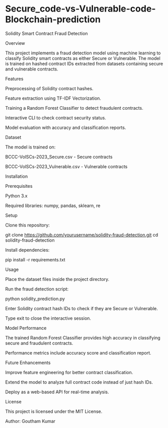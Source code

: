 # Secure_code-vs-Vulnerable-code-Blockchain-prediction
Solidity Smart Contract Fraud Detection

Overview

This project implements a fraud detection model using machine learning to classify Solidity smart contracts as either Secure or Vulnerable. The model is trained on hashed contract IDs extracted from datasets containing secure and vulnerable contracts.

Features

Preprocessing of Solidity contract hashes.

Feature extraction using TF-IDF Vectorization.

Training a Random Forest Classifier to detect fraudulent contracts.

Interactive CLI to check contract security status.

Model evaluation with accuracy and classification reports.

Dataset

The model is trained on:

BCCC-VolSCs-2023_Secure.csv - Secure contracts

BCCC-VolSCs-2023_Vulnerable.csv - Vulnerable contracts

Installation

Prerequisites

Python 3.x

Required libraries: numpy, pandas, sklearn, re

Setup

Clone this repository:

git clone https://github.com/yourusername/solidity-fraud-detection.git
cd solidity-fraud-detection

Install dependencies:

pip install -r requirements.txt

Usage

Place the dataset files inside the project directory.

Run the fraud detection script:

python solidity_prediction.py

Enter Solidity contract hash IDs to check if they are Secure or Vulnerable.

Type exit to close the interactive session.

Model Performance

The trained Random Forest Classifier provides high accuracy in classifying secure and fraudulent contracts.

Performance metrics include accuracy score and classification report.

Future Enhancements

Improve feature engineering for better contract classification.

Extend the model to analyze full contract code instead of just hash IDs.

Deploy as a web-based API for real-time analysis.

License

This project is licensed under the MIT License.

Author: Goutham Kumar

